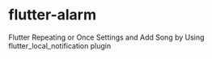 # flutter-alarm
Flutter Repeating or Once Settings and Add Song by Using flutter_local_notification plugin
